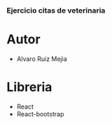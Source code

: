 ### Ejercicio citas de veterinaria

# Autor
- Alvaro Ruiz Mejia 

# Libreria
- React
- React-bootstrap